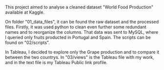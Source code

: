 This project aimed to analyse a cleaned dataset "World Food Production" available at Kaggle.

On folder "01_data_files", it can be found the raw dataset and the processed files. Firstly, it was used python to clean even further some redundant names and to reorganize the columns. That data was sent to MySQL, where I queried only fruits producted in Portugal and Spain. The scripts can be found on "02/scripts".

In Tableau, I decided to explore only the Grape production and to compare it between the two countrys. In "03/views" is the Tableau file with my work, and in the text file is my Tableau Public link profile.
